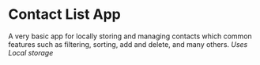 # Contact List App

A very basic app for locally storing and managing contacts which common features such as filtering, sorting, add and delete, and many others. *Uses Local storage*